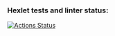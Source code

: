 ### Hexlet tests and linter status:
[![Actions Status](https://github.com/vvladalvv/python-project-49/actions/workflows/hexlet-check.yml/badge.svg)](https://github.com/vvladalvv/python-project-49/actions)
